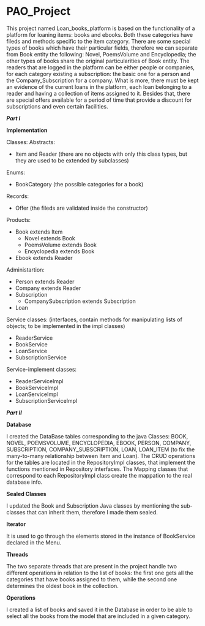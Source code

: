 # PAO_Project

  This project named Loan_books_platform is based on the functionality of a platform for loaning items: books and ebooks. Both these categories have fileds and methods specific to the item category. There are some special types of books which have their particular fields, therefore we can separate from Book entity the following: Novel, PoemsVolume and Encyclopedia; the other types of books share the original particularities of Book entity.
  The readers that are logged in the platform can be either people or companies, for each category existing a subscription: the basic one for a person and the Company_Subscription for a company. What is more, there must be kept an evidence of the current loans in the platform, each loan belonging to a reader and having a collection of items assigned to it. Besides that, there are special offers available for a period of time that provide a discount for subscriptions and even certain facilities.
  
  ***Part I***
  
  
   **Implementation**

 Classes:
  Abstracts:
  - Item and Reader (there are no objects with only this class types, but they are used to be extended by subclasses)

  Enums:
  - BookCategory (the possible categories for a book)

  Records:
  - Offer (the fileds are validated inside the constructor)
  
  Products:
  - Book extends Item
      - Novel extends Book
      - PoemsVolume extends Book
      - Encyclopedia extends Book
   - Ebook extends Reader
   
  Administartion:
  - Person extends Reader
  - Company extends Reader
  - Subscription
      - CompanySubscription extends Subscription
  - Loan

Service classes: (interfaces, contain methods for manipulating lists of objects; to be implemented in the impl classes)
  - ReaderService
  - BookService
  - LoanService
  - SubscriptionService

Service-implement classes:
  - ReaderServiceImpl
  - BookServiceImpl
  - LoanServiceImpl
  - SubscriptionServiceImpl



  
  ***Part II***
  
  **Database**
  
 I created the DataBase tables corresponding to the java Classes: BOOK, NOVEL, POEMSVOLUME, ENCYCLOPEDIA, EBOOK, PERSON, COMPANY, SUBSCRIPTION, COMPANY_SUBSCRIPTION, LOAN, LOAN_ITEM (to fix the many-to-many relationship between Item and Loan). 
  The CRUD operations for the tables are located in the RepositoryImpl classes, that implement the functions mentioned in Repository interfaces.
 The Mapping classes that correspond to each RepositoryImpl class create the mappation to the real database info.
 
 **Sealed Classes**
 
 I updated the Book and Subscription Java classes by mentioning the sub-classes that can inherit them, therefore I made them sealed.
 
 **Iterator**
 
 It is used to go through the elements stored in the instance of BookService declared in the Menu.
 
 **Threads**
 
 The two separate threads that are present in the project handle two different operations in relation to the list of books: the first one gets all the categories that have books assigned to them, while the second one determines the oldest book in the collection.
 
 **Operations**
 
 I created a list of books and saved it in the Database in order to be able to select all the books from the model that are included in a given category.
 
